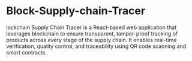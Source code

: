 # Block-Supply-chain-Tracer
lockchain Supply Chain Tracer is a React-based web application that leverages blockchain to ensure transparent, tamper-proof tracking of products across every stage of the supply chain. It enables real-time verification, quality control, and traceability using QR code scanning and smart contracts.
